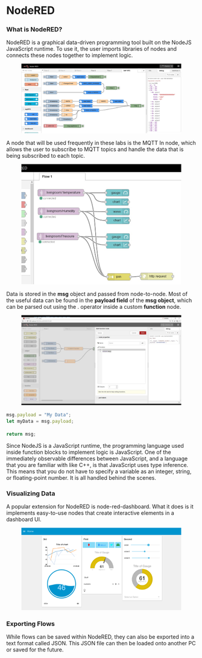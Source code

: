 # NodeRED

### What is NodeRED?

NodeRED is a graphical data-driven programming tool built on the NodeJS JavaScript runtime. To use it, the user imports libraries of nodes and connects these nodes together to implement logic.

<figure><img src="../../.gitbook/assets/image (2).png" alt=""><figcaption></figcaption></figure>

A node that will be used frequently in these labs is the MQTT In node, which allows the user to subscribe to MQTT topics and handle the data that is being subscribed to each topic.

<figure><img src="../../.gitbook/assets/image (3) (1).png" alt=""><figcaption></figcaption></figure>

Data is stored in the **msg** object and passed from node-to-node. Most of the useful data can be found in the **payload field** of the **msg object**, which can be parsed out using the . operator inside a custom **function** node.

<figure><img src="../../.gitbook/assets/image (1) (2).png" alt=""><figcaption></figcaption></figure>

```javascript
msg.payload = "My Data";
let myData = msg.payload;

return msg;
```

Since NodeJS is a JavaScript runtime, the programming language used inside function blocks to implement logic is JavaScript. One of the immediately observable differences between JavaScript, and a language that you are familiar with like C++, is that JavaScript uses type inference. This means that you do not have to specify a variable as an integer, string, or floating-point number. It is all handled behind the scenes.

### Visualizing Data

A popular extension for NodeRED is node-red-dashboard. What it does is it implements easy-to-use nodes that create interactive elements in a dashboard UI.

<figure><img src="../../.gitbook/assets/image (4) (1).png" alt=""><figcaption></figcaption></figure>

### Exporting Flows

While flows can be saved within NodeRED, they can also be exported into a text format called JSON. This JSON file can then be loaded onto another PC or saved for the future.
